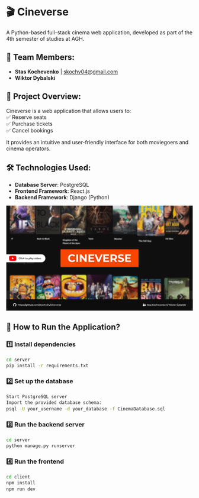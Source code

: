 # 🎬 Cineverse

A Python-based full-stack cinema web application, developed as part of the 4th semester of studies at AGH.

## 👥 Team Members:
- **Stas Kochevenko** | skochv04@gmail.com  
- **Wiktor Dybalski**

## 📌 Project Overview:
Cineverse is a web application that allows users to:  
✅ Reserve seats  
✅ Purchase tickets  
✅ Cancel bookings  

It provides an intuitive and user-friendly interface for both moviegoers and cinema operators.

## 🛠️ Technologies Used:
- **Database Server**: PostgreSQL  
- **Frontend Framework**: React.js  
- **Backend Framework**: Django (Python)  

[![web-page_banner](img/baner.png)](https://youtu.be/ba-O6UYtpy8)

## 🚀 How to Run the Application?

### 1️⃣ Install dependencies
```bash
cd server
pip install -r requirements.txt
```

### 2️⃣ Set up the database
```bash
Start PostgreSQL server
Import the provided database schema:
psql -U your_username -d your_database -f CinemaDatabase.sql
```

### 3️⃣ Run the backend server
```bash
cd server
python manage.py runserver
```

### 4️⃣ Run the frontend
```bash
cd client
npm install
npm run dev
```
